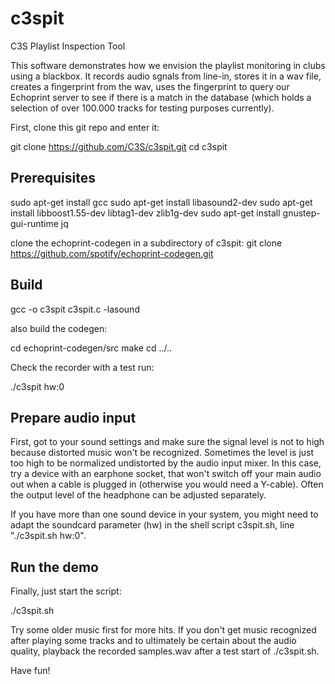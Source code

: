 # c3spit
C3S Playlist Inspection Tool

This software demonstrates how we envision the playlist monitoring in clubs using a blackbox. It records audio sgnals from line-in, stores it in a wav file, creates a fingerprint from the wav, uses the fingerprint to query our Echoprint server to see if there is a match in the database (which holds a selection of over 100.000 tracks for testing purposes currently).

First, clone this git repo and enter it:

git clone https://github.com/C3S/c3spit.git
cd c3spit

## Prerequisites

sudo apt-get install gcc
sudo apt-get install libasound2-dev 
sudo apt-get install libboost1.55-dev libtag1-dev zlib1g-dev
sudo apt-get install gnustep-gui-runtime jq

clone the echoprint-codegen in a subdirectory of c3spit:
git clone https://github.com/spotify/echoprint-codegen.git

## Build 

gcc -o c3spit c3spit.c -lasound

also build the codegen:

cd echoprint-codegen/src
make
cd ../..

Check the recorder with a test run:

./c3spit hw:0

## Prepare audio input

First, got to your sound settings and make sure the signal level is not to high because distorted music won't be recognized. Sometimes the level is just too high to be normalized undistorted by the audio input mixer. In this case, try a device with an earphone socket, that won't switch off your main audio out when a cable is plugged in (otherwise you would need a Y-cable). Often the output level of the headphone can be adjusted separately.

If you have more than one sound device in your system, you might need to adapt the soundcard parameter (hw) in the shell script c3spit.sh, line "./c3spit.sh hw:0". 

## Run the demo

Finally, just start the script:

./c3spit.sh

Try some older music first for more hits. If you don't get music recognized after playing some tracks and to ultimately be certain about the audio quality, playback the recorded samples.wav after a test start of ./c3spit.sh. 

Have fun!
